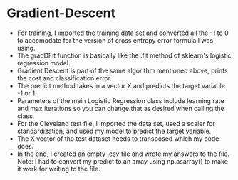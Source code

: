 # Gradient-Descent
- For training, I imported the training data set and converted all the -1 to 0 to accomodate for the version of cross entropy error formula I was using.
- The gradDFit function is basically like the .fit method of sklearn's logistic regression model.
- Gradient Descent is part of the same algorithm mentioned above, prints the cost and classification error.
- The predict method takes in a vector X and predicts the target variable -1 or 1.
- Parameters of the main Logistic Regression class include learning rate and max iterations so you can change that as desired when calling the class.
- For the Cleveland test file, I imported the data set, used a scaler for standardization, and used my model to predict the target variable.
- The X vector of the test dataset needs to transposed which my code does. 
- In the end, I created an empty .csv file and wrote my answers to the file. Note: I had to convert my predict to an array using np.asarray() to make it work for  writing to the file.

